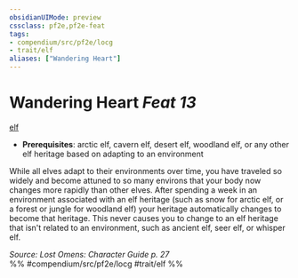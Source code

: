 ```yaml
---
obsidianUIMode: preview
cssclass: pf2e,pf2e-feat
tags:
- compendium/src/pf2e/locg
- trait/elf
aliases: ["Wandering Heart"]
---
```

# Wandering Heart  *Feat 13*  
[elf](../../Rules/traits/elf.md)  

- **Prerequisites**: arctic elf, cavern elf, desert elf, woodland elf, or any other elf heritage based on adapting to an environment

While all elves adapt to their environments over time, you have traveled so widely and become attuned to so many environs that your body now changes more rapidly than other elves. After spending a week in an environment associated with an elf heritage (such as snow for arctic elf, or a forest or jungle for woodland elf) your heritage automatically changes to become that heritage. This never causes you to change to an elf heritage that isn't related to an environment, such as ancient elf, seer elf, or whisper elf.

*Source: Lost Omens: Character Guide p. 27*  
%% #compendium/src/pf2e/locg #trait/elf %%